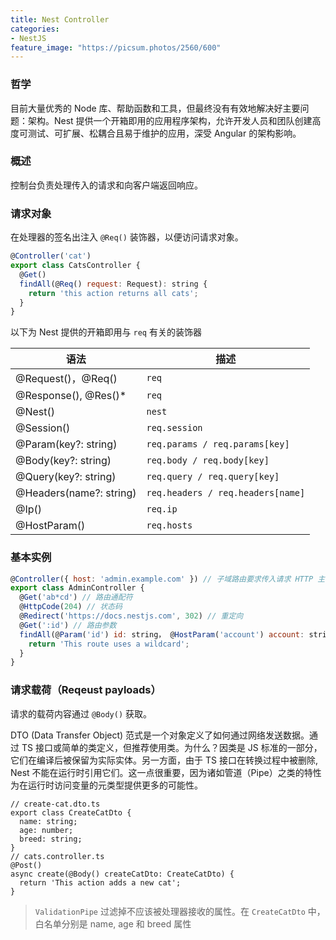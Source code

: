 ```yaml
---
title: Nest Controller
categories:
- NestJS
feature_image: "https://picsum.photos/2560/600"
---
```


### 哲学
目前大量优秀的 Node 库、帮助函数和工具，但最终没有有效地解决好主要问题：架构。Nest 提供一个开箱即用的应用程序架构，允许开发人员和团队创建高度可测试、可扩展、松耦合且易于维护的应用，深受 Angular 的架构影响。

### 概述
控制台负责处理传入的请求和向客户端返回响应。

### 请求对象
在处理器的签名出注入 `@Req()` 装饰器，以便访问请求对象。

```js
@Controller('cat')
export class CatsController {
  @Get()
  findAll(@Req() request: Request): string {
    return 'this action returns all cats';
  }
}
```

以下为 Nest 提供的开箱即用与 `req` 有关的装饰器

| 语法 | 描述 |
| ---  | --- |
| @Request()，@Req() | `req` |
| @Response(), @Res()* | `req` |
| @Nest() | `nest` |
| @Session()	| `req.session` |
| @Param(key?: string)	| `req.params / req.params[key]` |
| @Body(key?: string)	| `req.body / req.body[key]` |
| @Query(key?: string)	| `req.query / req.query[key]` |
| @Headers(name?: string)	| `req.headers / req.headers[name]` |
| @Ip()	| `req.ip` |
| @HostParam() | `req.hosts` |


### 基本实例
```js
@Controller({ host: 'admin.example.com' }) // 子域路由要求传入请求 HTTP 主机匹配特定的值
export class AdminController {
  @Get('ab*cd') // 路由通配符
  @HttpCode(204) // 状态码
  @Redirect('https://docs.nestjs.com', 302) // 重定向
  @Get(':id') // 路由参数
  findAll(@Param('id') id: string， @HostParam('account') account: string) {
    return 'This route uses a wildcard';
  }
}
```

### 请求载荷（Reqeust payloads）
请求的载荷内容通过 `@Body()` 获取。

DTO (Data Transfer Object) 范式是一个对象定义了如何通过网络发送数据。通过 TS 接口或简单的类定义，但推荐使用类。为什么？因类是 JS 标准的一部分，它们在编译后被保留为实际实体。另一方面，由于 TS 接口在转换过程中被删除, Nest 不能在运行时引用它们。这一点很重要，因为诸如管道（Pipe）之类的特性为在运行时访问变量的元类型提供更多的可能性。

```JS
// create-cat.dto.ts
export class CreateCatDto {
  name: string;
  age: number;
  breed: string;
}
// cats.controller.ts
@Post()
async create(@Body() createCatDto: CreateCatDto) {
  return 'This action adds a new cat';
}
```

> `ValidationPipe` 过滤掉不应该被处理器接收的属性。在 `CreateCatDto` 中，白名单分别是 name, age 和 breed 属性